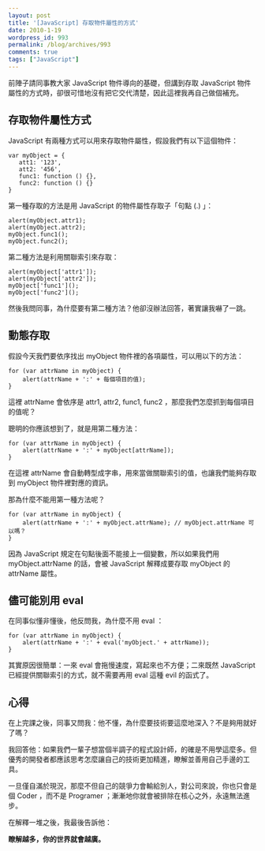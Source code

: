 ```yaml
---
layout: post
title: '[JavaScript] 存取物件屬性的方式'
date: 2010-1-19
wordpress_id: 993
permalink: /blog/archives/993
comments: true
tags: ["JavaScript"]
---
```


前陣子請同事教大家 JavaScript 物件導向的基礎，但講到存取 JavaScript 物件屬性的方式時，卻很可惜地沒有把它交代清楚，因此這裡我再自己做個補充。

<!--more-->

## 存取物件屬性方式

JavaScript 有兩種方式可以用來存取物件屬性，假設我們有以下這個物件：

```
var myObject = {
   att1: '123',
   att2: '456',
   func1: function () {},
   func2: function () {}
}

```

第一種存取的方法是用 JavaScript 的物件屬性存取子「句點 (.) 」：

```
alert(myObject.attr1);
alert(myObject.attr2);
myObject.func1();
myObject.func2();

```

第二種方法是利用關聯索引來存取：

```
alert(myObject['attr1']);
alert(myObject['attr2']);
myObject['func1']();
myObject['func2']();

```

然後我問同事，為什麼要有第二種方法？他卻沒辦法回答，著實讓我嚇了一跳。

## 動態存取

假設今天我們要依序找出 myObject 物件裡的各項屬性，可以用以下的方法：

```
for (var attrName in myObject) {
    alert(attrName + ':' + 每個項目的值);
}

```

這裡 attrName 會依序是 attr1, attr2, func1, func2 ，那麼我們怎麼抓到每個項目的值呢？

聰明的你應該想到了，就是用第二種方法：

```
for (var attrName in myObject) {
    alert(attrName + ':' + myObject[attrName]);
}

```

在這裡 attrName 會自動轉型成字串，用來當做關聯索引的值，也讓我們能夠存取到 myObject 物件裡對應的資訊。

那為什麼不能用第一種方法呢？

```
for (var attrName in myObject) {
    alert(attrName + ':' + myObject.attrName); // myObject.attrName 可以嗎？
}

```

因為 JavaScript 規定在句點後面不能接上一個變數，所以如果我們用 myObject.attrName 的話，會被 JavaScript 解釋成要存取 myObject 的 attrName 屬性。

## 儘可能別用 eval

在同事似懂非懂後，他反問我，為什麼不用 eval ：

```
for (var attrName in myObject) {
    alert(attrName + ':' + eval('myObject.' + attrName));
}

```

其實原因很簡單：一來 eval 會拖慢速度，寫起來也不方便；二來既然 JavaScript 已經提供關聯索引的方式，就不需要再用 eval 這種 evil 的函式了。

## 心得

在上完課之後，同事又問我：他不懂，為什麼要技術要這麼地深入？不是夠用就好了嗎？

我回答他：如果我們一輩子想當個半調子的程式設計師，的確是不用學這麼多。但優秀的開發者都應該思考怎麼讓自己的技術更加精進，瞭解並善用自己手邊的工具。

一旦僅自滿於現況，那麼不但自己的競爭力會輸給別人，對公司來說，你也只會是個 Coder ，而不是 Programer ；漸漸地你就會被排除在核心之外，永遠無法進步。

在解釋一堆之後，我最後告訴他：

<strong>瞭解越多，你的世界就會越廣。</strong>
